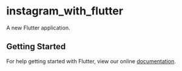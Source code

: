 # instagram_with_flutter

A new Flutter application.

## Getting Started

For help getting started with Flutter, view our online
[documentation](https://flutter.io/).
